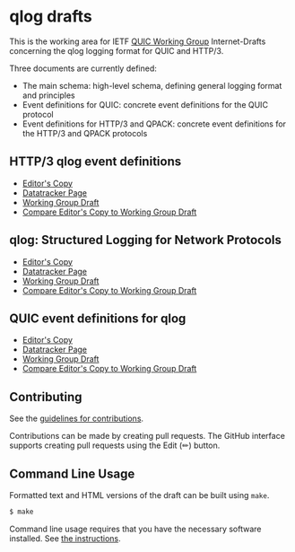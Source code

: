 <!-- regenerate: off (set to off if you edit this file) -->

# qlog drafts

This is the working area for IETF [QUIC Working Group](https://datatracker.ietf.org/wg/quic/documents/) Internet-Drafts concerning the qlog logging format for QUIC and HTTP/3.

Three documents are currently defined:
- The main schema: high-level schema, defining general logging format and principles
- Event definitions for QUIC: concrete event definitions for the QUIC protocol
- Event definitions for HTTP/3 and QPACK: concrete event definitions for the HTTP/3 and QPACK protocols

## HTTP/3 qlog event definitions

* [Editor's Copy](https://quicwg.github.io/qlog/#go.draft-ietf-quic-qlog-h3-events.html)
* [Datatracker Page](https://datatracker.ietf.org/doc/draft-ietf-quic-qlog-h3-events)
* [Working Group Draft](https://datatracker.ietf.org/doc/html/draft-ietf-quic-qlog-h3-events)
* [Compare Editor's Copy to Working Group Draft](https://quicwg.github.io/qlog/#go.draft-ietf-quic-qlog-h3-events.diff)

## qlog: Structured Logging for Network Protocols

* [Editor's Copy](https://quicwg.github.io/qlog/#go.draft-ietf-quic-qlog-main-schema.html)
* [Datatracker Page](https://datatracker.ietf.org/doc/draft-ietf-quic-qlog-main-schema)
* [Working Group Draft](https://datatracker.ietf.org/doc/html/draft-ietf-quic-qlog-main-schema)
* [Compare Editor's Copy to Working Group Draft](https://quicwg.github.io/qlog/#go.draft-ietf-quic-qlog-main-schema.diff)

## QUIC event definitions for qlog

* [Editor's Copy](https://quicwg.github.io/qlog/#go.draft-ietf-quic-qlog-quic-events.html)
* [Datatracker Page](https://datatracker.ietf.org/doc/draft-ietf-quic-qlog-quic-events)
* [Working Group Draft](https://datatracker.ietf.org/doc/html/draft-ietf-quic-qlog-quic-events)
* [Compare Editor's Copy to Working Group Draft](https://quicwg.github.io/qlog/#go.draft-ietf-quic-qlog-quic-events.diff)


## Contributing

See the
[guidelines for contributions](https://github.com/quicwg/qlog/blob/main/CONTRIBUTING.md).

Contributions can be made by creating pull requests.
The GitHub interface supports creating pull requests using the Edit (✏) button.


## Command Line Usage

Formatted text and HTML versions of the draft can be built using `make`.

```sh
$ make
```

Command line usage requires that you have the necessary software installed.  See
[the instructions](https://github.com/martinthomson/i-d-template/blob/main/doc/SETUP.md).

